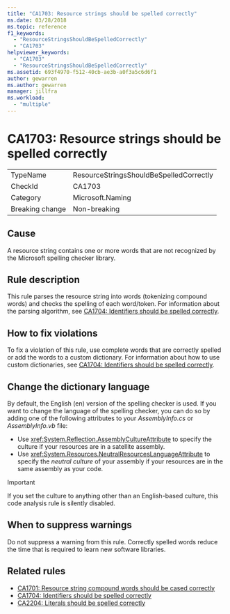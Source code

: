 ```yaml
---
title: "CA1703: Resource strings should be spelled correctly"
ms.date: 03/28/2018
ms.topic: reference
f1_keywords:
  - "ResourceStringsShouldBeSpelledCorrectly"
  - "CA1703"
helpviewer_keywords:
  - "CA1703"
  - "ResourceStringsShouldBeSpelledCorrectly"
ms.assetid: 693f4970-f512-40cb-ae3b-a0f3a5c6d6f1
author: gewarren
ms.author: gewarren
manager: jillfra
ms.workload:
  - "multiple"
---
```

# CA1703: Resource strings should be spelled correctly

|||
|-|-|
|TypeName|ResourceStringsShouldBeSpelledCorrectly|
|CheckId|CA1703|
|Category|Microsoft.Naming|
|Breaking change|Non-breaking|

## Cause

A resource string contains one or more words that are not recognized by the Microsoft spelling checker library.

## Rule description

This rule parses the resource string into words (tokenizing compound words) and checks the spelling of each word/token. For information about the parsing algorithm, see [CA1704: Identifiers should be spelled correctly](../code-quality/ca1704-identifiers-should-be-spelled-correctly.md).

## How to fix violations

To fix a violation of this rule, use complete words that are correctly spelled or add the words to a custom dictionary. For information about how to use custom dictionaries, see [CA1704: Identifiers should be spelled correctly](../code-quality/ca1704-identifiers-should-be-spelled-correctly.md).

## Change the dictionary language

By default, the English (en) version of the spelling checker is used. If you want to change the language of the spelling checker, you can do so by adding one of the following attributes to your *AssemblyInfo.cs* or *AssemblyInfo.vb* file:

- Use <xref:System.Reflection.AssemblyCultureAttribute> to specify the culture if your resources are in a satellite assembly.
- Use <xref:System.Resources.NeutralResourcesLanguageAttribute> to specify the *neutral culture* of your assembly if your resources are in the same assembly as your code.

> [!IMPORTANT]
> If you set the culture to anything other than an English-based culture, this code analysis rule is silently disabled.

## When to suppress warnings

Do not suppress a warning from this rule. Correctly spelled words reduce the time that is required to learn new software libraries.

## Related rules

- [CA1701: Resource string compound words should be cased correctly](../code-quality/ca1701-resource-string-compound-words-should-be-cased-correctly.md)
- [CA1704: Identifiers should be spelled correctly](../code-quality/ca1704-identifiers-should-be-spelled-correctly.md)
- [CA2204: Literals should be spelled correctly](../code-quality/ca2204.md)
